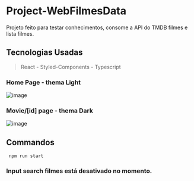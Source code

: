 # Project-WebFilmesData

Projeto feito para testar conhecimentos, consome a API do TMDB filmes e lista filmes.

## Tecnologias Usadas

> React - Styled-Components - Typescript

### Home Page - thema Light

![image](https://user-images.githubusercontent.com/55514114/171074656-3b69fa77-32ea-4683-b799-83baa80a7624.png)

### Movie/[id] page - thema Dark

![image](https://user-images.githubusercontent.com/55514114/171074725-e2a94c9c-3ee0-4ea7-9fc6-6c99c87d5609.png)

## Commandos

` npm run start`

### Input search filmes está desativado no momento.
